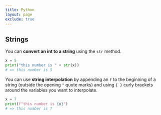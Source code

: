 ```yaml
---
title: Python
layout: page
exclude: true
---
```


## Strings

You can **convert an int to a string** using the `str` method.
```py
x = 5
print("this number is " + str(x))
# => this number is 5
```

You can use **string interpolation** by appending an `f` to the beginning of a string (outside the opening `"` quote marks) and using `{ }` curly brackets around the variables you want to interpolate.
```py
x = 7
print(f"this number is {x}")
# => this number is 7
```

## 
<!--stackedit_data:
eyJoaXN0b3J5IjpbLTcyNzUwMTcwNywyODIxMTA5NDcsODU5Nz
UyNyw2MjA5NzIzMTddfQ==
-->